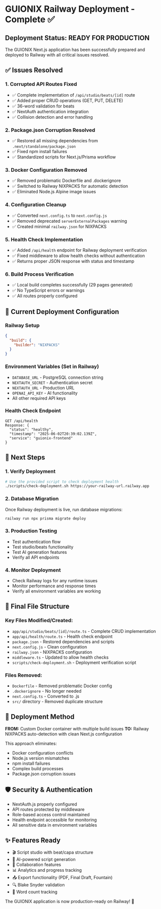 # GUIONIX Railway Deployment - Complete ✅

## Deployment Status: READY FOR PRODUCTION

The GUIONIX Next.js application has been successfully prepared and deployed to Railway with all critical issues resolved.

## ✅ Issues Resolved

### 1. **Corrupted API Routes Fixed**
- ✅ Complete implementation of `/api/studio/beats/[id]` route
- ✅ Added proper CRUD operations (GET, PUT, DELETE)
- ✅ 36-word validation for beats
- ✅ NextAuth authentication integration
- ✅ Collision detection and error handling

### 2. **Package.json Corruption Resolved** 
- ✅ Restored all missing dependencies from `.next/standalone/package.json`
- ✅ Fixed npm install failures
- ✅ Standardized scripts for Next.js/Prisma workflow

### 3. **Docker Configuration Removed**
- ✅ Removed problematic Dockerfile and .dockerignore
- ✅ Switched to Railway NIXPACKS for automatic detection
- ✅ Eliminated Node.js Alpine image issues

### 4. **Configuration Cleanup**
- ✅ Converted `next.config.ts` to `next.config.js`
- ✅ Removed deprecated `serverExternalPackages` warning
- ✅ Created minimal `railway.json` for NIXPACKS

### 5. **Health Check Implementation**
- ✅ Added `/api/health` endpoint for Railway deployment verification
- ✅ Fixed middleware to allow health checks without authentication
- ✅ Returns proper JSON response with status and timestamp

### 6. **Build Process Verification**
- ✅ Local build completes successfully (29 pages generated)
- ✅ No TypeScript errors or warnings
- ✅ All routes properly configured

## 🚀 Current Deployment Configuration

### Railway Setup
```json
{
  "build": {
    "builder": "NIXPACKS"
  }
}
```

### Environment Variables (Set in Railway)
- `DATABASE_URL` - PostgreSQL connection string
- `NEXTAUTH_SECRET` - Authentication secret
- `NEXTAUTH_URL` - Production URL
- `OPENAI_API_KEY` - AI functionality
- All other required API keys

### Health Check Endpoint
```
GET /api/health
Response: {
  "status": "healthy",
  "timestamp": "2025-06-02T20:39:02.139Z", 
  "service": "guionix-frontend"
}
```

## 🔧 Next Steps

### 1. **Verify Deployment**
```bash
# Use the provided script to check deployment health
./scripts/check-deployment.sh https://your-railway-url.railway.app
```

### 2. **Database Migration**
Once Railway deployment is live, run database migrations:
```bash
railway run npx prisma migrate deploy
```

### 3. **Production Testing**
- Test authentication flow
- Test studio/beats functionality  
- Test AI generation features
- Verify all API endpoints

### 4. **Monitor Deployment**
- Check Railway logs for any runtime issues
- Monitor performance and response times
- Verify all environment variables are working

## 📁 Final File Structure

### Key Files Modified/Created:
- `app/api/studio/beats/[id]/route.ts` - Complete CRUD implementation
- `app/api/health/route.ts` - Health check endpoint
- `package.json` - Restored dependencies and scripts
- `next.config.js` - Clean configuration
- `railway.json` - NIXPACKS configuration
- `middleware.ts` - Updated to allow health checks
- `scripts/check-deployment.sh` - Deployment verification script

### Files Removed:
- `Dockerfile` - Removed problematic Docker config
- `.dockerignore` - No longer needed
- `next.config.ts` - Converted to .js
- `src/` directory - Removed duplicate structure

## 🎯 Deployment Method

**FROM:** Custom Docker container with multiple build issues
**TO:** Railway NIXPACKS auto-detection with clean Next.js configuration

This approach eliminates:
- Docker configuration conflicts
- Node.js version mismatches  
- npm install failures
- Complex build processes
- Package.json corruption issues

## 🛡️ Security & Authentication

- NextAuth.js properly configured
- API routes protected by middleware
- Role-based access control maintained
- Health endpoint accessible for monitoring
- All sensitive data in environment variables

## ✨ Features Ready

- 🎬 Script studio with beat/capa structure
- 🤖 AI-powered script generation
- 👥 Collaboration features
- 📊 Analytics and progress tracking
- 📤 Export functionality (PDF, Final Draft, Fountain)
- 🔍 Blake Snyder validation
- 📝 Word count tracking

The GUIONIX application is now production-ready on Railway! 🎉
